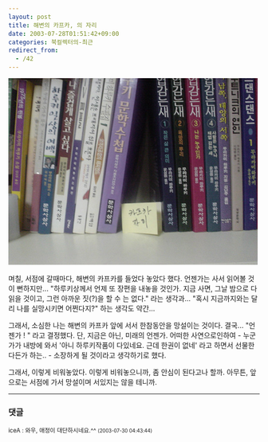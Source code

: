 ```yaml
---
layout: post
title: 해변의 카프카, 의 자리
date: 2003-07-28T01:51:42+09:00
categories: 북컬렉터의-최근
redirect_from:
  - /42
---
```


![ ](/assets/media/logs_archives_DSC01294s.jpg)

며칠, 서점에 갈때마다, 해변의 카프카를 들었다 놓았다 했다. 언젠가는 사서 읽어볼 것이 뻔하지만... "하루키상께서 언제 또 장편을 내놓을 것인가. 지금 사면, 그날 밤으로 다 읽을 것이고, 그런 아까운 짓(?)을 할 수 는 없다." 라는 생각과... "혹시 지금까지와는 달리 나를 실망시키면 어쩐다지?" 하는 생각도 약간...

그래서, 소심한 나는 해변의 카프카 앞에 서서 한참동안을 망설이는 것이다. 결국... "언젠가 ! " 라고 결정했다. 단, 지금은 아닌, 미래의 언젠가. 어떠한 사연으로인하여 - 누군가가 내방에 와서 '아니 하루키작품이 다있네요. 근데 한권이 없네' 라고 하면서 선물한다든가 하는.. - 소장하게 될 것이라고 생각하기로 했다.

그래서, 이렇게 비워놓았다. 이렇게 비워놓으니까, 좀 안심이 된다고나 할까. 아무튼, 앞으로는 서점에 가서 망설이며 서있지는 않을 테니까.

* * *

### 댓글



<!--- cmt:69 --->
<!--- mail: --->
<!--- parent:0 --->

<small>iceA : 와우, 애정이 대단하시네요.^^ <small>(2003-07-30 04:43:44)</small></small>
